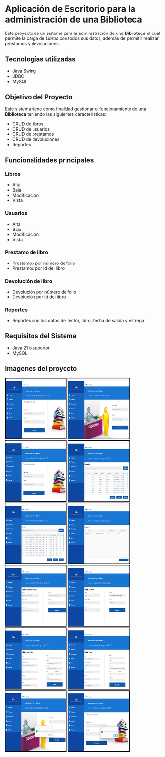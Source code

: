 
# Aplicación de Escritorio para la administración de una **Biblioteca**

Este proyecto es un sistema para la administración de una **Biblioteca** el cual permite la carga de *Libros* con todos sus datos, además de permitir realizar prestamos y devoluciones.

## Tecnologías utilizadas
- Java Swing
- JDBC
- MySQL

## Objetivo del Proyecto

Este sistema tiene como finalidad gestionar el funcionamiento de una **Biblioteca** teniendo las siguientes caracteristicas:

- CRUD de libros
- CRUD de usuarios
- CRUD de prestamos
- CRUD de devoluciones
- Reportes

## Funcionalidades principales

### Libros
- Alta
- Baja
- Modificación
- Vista

### Usuarios
- Alta
- Baja
- Modificación
- Vista

### Prestamo de libro
- Prestamos por número de folio
- Prestamos por id del libro

### Devolución de libro
- Devolución por número de folio
- Devolución por id del libro

### Reportes
- Reportes con los datos del lector, libro, fecha de salida y entrega

## Requisitos del Sistema
- Java 21 o superior
- MySQL

## Imagenes del proyecto

<img src="https://github.com/elavincho/iLIB_Biblioteca/blob/master/img/Captura_de_pantalla_1.png" width="200" height="200" alt="img"/>                      <img src="https://github.com/elavincho/iLIB_Biblioteca/blob/master/img/Captura_de_pantalla_2.png" width="200" height="200" alt="img"/>                          <img src="https://github.com/elavincho/iLIB_Biblioteca/blob/master/img/Captura_de_pantalla_3.png" width="200" height="200" alt="img"/>                          <img src="https://github.com/elavincho/iLIB_Biblioteca/blob/master/img/Captura_de_pantalla_4.png" width="200" height="200" alt="img"/>                          <img src="https://github.com/elavincho/iLIB_Biblioteca/blob/master/img/Captura_de_pantalla_5.png" width="200" height="200" alt="img"/>
                          <img src="https://github.com/elavincho/iLIB_Biblioteca/blob/master/img/Captura_de_pantalla_6.png" width="200" height="200" alt="img"/>
                          <img src="https://github.com/elavincho/iLIB_Biblioteca/blob/master/img/Captura_de_pantalla_7.png" width="200" height="200" alt="img"/>
                          <img src="https://github.com/elavincho/iLIB_Biblioteca/blob/master/img/Captura_de_pantalla_8.png" width="200" height="200" alt="img"/>
                          <img src="https://github.com/elavincho/iLIB_Biblioteca/blob/master/img/Captura_de_pantalla_9.png" width="200" height="200" alt="img"/>
                          <img src="https://github.com/elavincho/iLIB_Biblioteca/blob/master/img/Captura_de_pantalla_10.png" width="200" height="200" alt="img"/>
                          <img src="https://github.com/elavincho/iLIB_Biblioteca/blob/master/img/Captura_de_pantalla_11.png" width="200" height="200" alt="img"/>
                          <img src="https://github.com/elavincho/iLIB_Biblioteca/blob/master/img/Captura_de_pantalla_12.png" width="200" height="200" alt="img"/>


